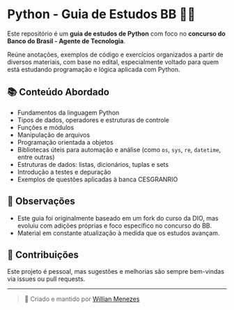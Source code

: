 # Python - Guia de Estudos BB 💼🐍

Este repositório é um **guia de estudos de Python** com foco no **concurso do Banco do Brasil - Agente de Tecnologia**.

Reúne anotações, exemplos de código e exercícios organizados a partir de diversos materiais, com base no edital, especialmente voltado para quem está estudando programação e lógica aplicada com Python.

## 📚 Conteúdo Abordado

- Fundamentos da linguagem Python
- Tipos de dados, operadores e estruturas de controle
- Funções e módulos
- Manipulação de arquivos
- Programação orientada a objetos
- Bibliotecas úteis para automação e análise (como `os`, `sys`, `re`, `datetime`, entre outras)
- Estruturas de dados: listas, dicionários, tuplas e sets
- Introdução a testes e depuração
- Exemplos de questões aplicadas à banca CESGRANRIO

## 📌 Observações

- Este guia foi originalmente baseado em um fork do curso da DIO, mas evoluiu com adições próprias e foco específico no concurso do BB.
- Material em constante atualização à medida que os estudos avançam.

## 🤝 Contribuições

Este projeto é pessoal, mas sugestões e melhorias são sempre bem-vindas via issues ou pull requests.

---

> 📍 Criado e mantido por [Willian Menezes](https://github.com/willianmenezess)

